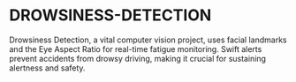 # DROWSINESS-DETECTION
Drowsiness Detection, a vital computer vision project, uses facial landmarks and the Eye Aspect Ratio for real-time fatigue monitoring. Swift alerts prevent accidents from drowsy driving, making it crucial for sustaining alertness and safety.
